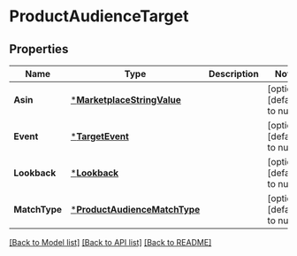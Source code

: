 # ProductAudienceTarget

## Properties
Name | Type | Description | Notes
------------ | ------------- | ------------- | -------------
**Asin** | [***MarketplaceStringValue**](MarketplaceStringValue.md) |  | [optional] [default to null]
**Event** | [***TargetEvent**](TargetEvent.md) |  | [optional] [default to null]
**Lookback** | [***Lookback**](Lookback.md) |  | [optional] [default to null]
**MatchType** | [***ProductAudienceMatchType**](ProductAudienceMatchType.md) |  | [optional] [default to null]

[[Back to Model list]](../README.md#documentation-for-models) [[Back to API list]](../README.md#documentation-for-api-endpoints) [[Back to README]](../README.md)

